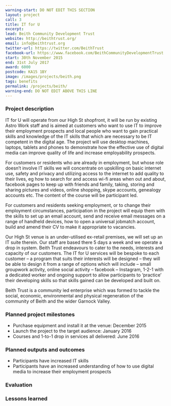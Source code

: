 ```yaml
---
warning-start: DO NOT EDIT THIS SECTION
layout: project
call: 3
title: IT for U
excerpt: 
lead: Beith Community Development Trust
website: http://beithtrust.org/
email: info@beithtrust.org
twitter-url: https://twitter.com/BeithTrust
facebook-url: https://www.facebook.com/BeithCommunityDevelopmentTrust
start: 30th November 2015
end: 31st July 2017
award: 6000
postcode: KA15 1BY		
image: /images/projects/beith.png
tags: benefits
permalink: /projects/beith/
warning-end: DO NOT EDIT ABOVE THIS LINE
---
```


### Project description

IT for U will operate from our High St shopfront, it will be run by existing Astro Work staff and is aimed at customers who want to use IT to improve their employment prospects and local people who want to gain practical skills and knowledge of the IT skills that which are necessary to be IT competent in the digital age. The project will use desktop machines, laptops, tablets and phones to demonstrate how the effective use of digital media can improve quality of life and increase employability prospects.

For customers or residents who are already in employment, but whose role doesn’t involve IT skills we will concentrate on upskilling on basic internet use, safety and privacy and utilizing access to the internet to add quality to their lives, eg how to search for and access wi-fi areas when out and about, facebook pages to keep up with friends and family, taking, storing and sharing pictures and videos, online shopping, skype accounts, genealogy accounts etc. The content of the course will be participant led.

For customers and residents seeking employment, or to change their employment circumstances, participation in the project will equip them with the skills to set up an email account, send and receive email messages on a range of handheld devices, how to open a universal jobmatch account, build and amend their CV to make it appropriate to vacancies.

Our High St venue is an under-utilised ex-retail premises, we will set up an IT suite therein. Our staff are based there 5 days a week and we operate a drop in system. Beith Trust endeavours to cater to the needs, interests and capacity of our customers. The IT for U services will be bespoke to each customer – a program that suits their interests will be designed – they will be able to design it from a range of options which will include – small groupwork activity, online social activity – facebook – Instagram, 1-2-1 with a dedicated worker and ongoing support to allow participants to ‘practice’ their developing skills so that skills gained can be developed and built on. 

Beith Trust is a community led enterprise which was formed to tackle the social, economic, environmental and physical regeneration of the community of Beith and the wider Garnock Valley.

### Planned project milestones

* Purchase equipment and install it at the venue: December 2015
* Launch the project to the target audience: January 2016
* Courses and 1-to-1 drop in services all delivered: June 2016

### Planned outputs and outcomes

* Participants have increased IT skills
* Participants have an increased understanding of how to use digital media to increase their employment prospects


### Evaluation


### Lessons learned


